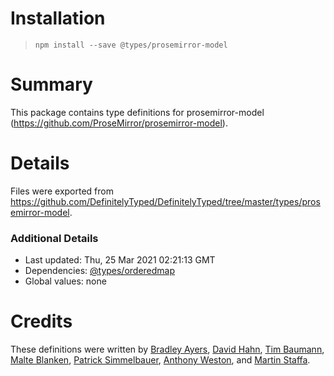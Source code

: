 # Installation
> `npm install --save @types/prosemirror-model`

# Summary
This package contains type definitions for prosemirror-model (https://github.com/ProseMirror/prosemirror-model).

# Details
Files were exported from https://github.com/DefinitelyTyped/DefinitelyTyped/tree/master/types/prosemirror-model.

### Additional Details
 * Last updated: Thu, 25 Mar 2021 02:21:13 GMT
 * Dependencies: [@types/orderedmap](https://npmjs.com/package/@types/orderedmap)
 * Global values: none

# Credits
These definitions were written by [Bradley Ayers](https://github.com/bradleyayers), [David Hahn](https://github.com/davidka), [Tim Baumann](https://github.com/timjb), [Malte Blanken](https://github.com/neknalb), [Patrick Simmelbauer](https://github.com/patsimm), [Anthony Weston](https://github.com/AnthonyWeston), and [Martin Staffa](https://github.com/Narretz).
